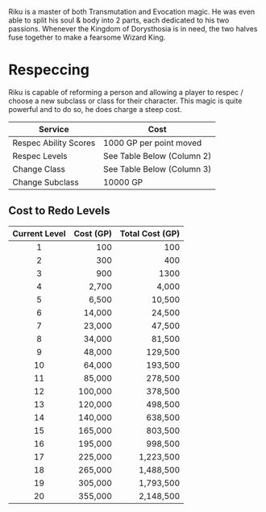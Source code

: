 Riku is a master of both Transmutation and Evocation magic. He was even able to split his soul & body into 2 parts, each dedicated to his two passions. Whenever the Kingdom of Dorysthosia is in need, the two halves fuse together to make a fearsome Wizard King. 

# Respeccing
Riku is capable of reforming a person and allowing a player to respec / choose a new subclass or class for their character. This magic is quite powerful and to do so, he does charge a steep cost.  

| Service               | Cost                       |
| --------------------- | -------------------------- |
| Respec Ability Scores | 1000 GP per point moved    |
| Respec Levels         | See Table Below (Column 2) |
| Change Class          | See Table Below (Column 3) |
| Change Subclass       | 10000 GP                   |

## Cost to Redo Levels
| Current Level | Cost (GP) | Total Cost (GP) |
|:-------------:| ---------:| ---------------:|
|       1       |       100 |             100 |
|       2       |       300 |             400 |
|       3       |       900 |            1300 |
|       4       |     2,700 |           4,000 |
|       5       |     6,500 |          10,500 |
|       6       |    14,000 |          24,500 |
|       7       |    23,000 |          47,500 |
|       8       |    34,000 |          81,500 |
|       9       |    48,000 |         129,500 |
|      10       |    64,000 |         193,500 |
|      11       |    85,000 |         278,500 |
|      12       |   100,000 |         378,500 |
|      13       |   120,000 |         498,500 |
|      14       |   140,000 |         638,500 |
|      15       |   165,000 |         803,500 |
|      16       |   195,000 |         998,500 |
|      17       |   225,000 |       1,223,500 |
|      18       |   265,000 |       1,488,500 |
|      19       |   305,000 |       1,793,500 |
|      20       |   355,000 |       2,148,500 |

